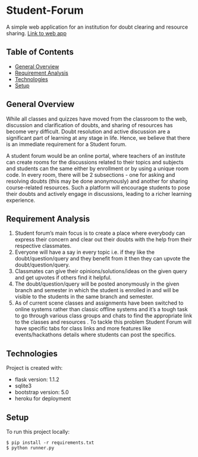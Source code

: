 # Student-Forum

A simple web application for an institution for doubt clearing and resource sharing.
[Link to web app](https://student-forum-g18.herokuapp.com/)

## Table of Contents
* [General Overview](#general-overview)
* [Requirement Analysis](#requirement-analysis)
* [Technologies](#technologies)
* [Setup](#setup)


## General Overview
While all classes and quizzes have moved from the classroom to the web, discussion and clarification of doubts, and sharing of resources has become very difficult. Doubt resolution and active discussion are a significant part of learning at any stage in life. Hence, we believe that there is an immediate requirement for a Student forum.

A student forum would be an online portal, where teachers of an institute can create rooms for the discussions related to their topics and subjects and students can the same either by enrollment or by using a unique room code. In every room, there will be 2 subsections - one for asking and resolving doubts (this may be done anonymously) and another for sharing course-related resources. Such a platform will encourage students to pose their doubts and actively engage in discussions, leading to a richer learning experience.

## Requirement Analysis
1. Student forum’s main focus is to create a place where everybody can express their concern and clear out their doubts with the help from their respective classmates.
2. Everyone will have a say in every topic i.e. if they like the doubt/question/query and they benefit from it then they can upvote the doubt/question/query.
3. Classmates can give their opinions/solutions/ideas on the given query and get upvotes if others find it helpful.
4. The  doubt/question/query will be posted anonymously in the given branch and semester in which the student is enrolled in and will be visible to the students in the same branch and semester.
5. As of current scene classes and assignments have been switched to online systems rather than classic offline systems and it’s a tough task to go through various class groups and chats to find the appropriate link to the classes and resources . To tackle this problem Student Forum will have specific tabs for class links and more features like events/hackathons details where students can post the specifics.


## Technologies
Project is created with:
* flask version: 1.1.2
* sqlite3
* bootstrap version: 5.0 
* heroku for deployment

## Setup
To run this project locally:

```
$ pip install -r requirements.txt
$ python runner.py
```
